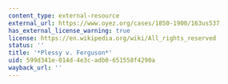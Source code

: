 ```yaml
---
content_type: external-resource
external_url: https://www.oyez.org/cases/1850-1900/163us537
has_external_license_warning: true
license: https://en.wikipedia.org/wiki/All_rights_reserved
status: ''
title: '*Plessy v. Ferguson*'
uid: 599d341e-014d-4e3c-adb0-651558f4290a
wayback_url: ''
---
```

